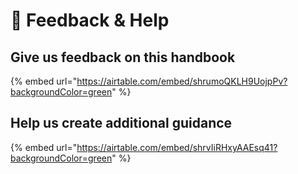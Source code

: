 # 📣 Feedback & Help

## Give us feedback on this handbook

{% embed url="https://airtable.com/embed/shrumoQKLH9UojpPv?backgroundColor=green" %}

## Help us create additional guidance

{% embed url="https://airtable.com/embed/shrvIiRHxyAAEsq41?backgroundColor=green" %}
